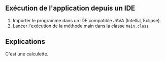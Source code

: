 ﻿


## Exécution de l'application depuis un IDE

1. Importer le programme dans un IDE compatible JAVA (IntelliJ, Eclipse).
2. Lancer l'exécution de la méthode main dans la classe `Main.class`

##  Explications

C'est une calculette.